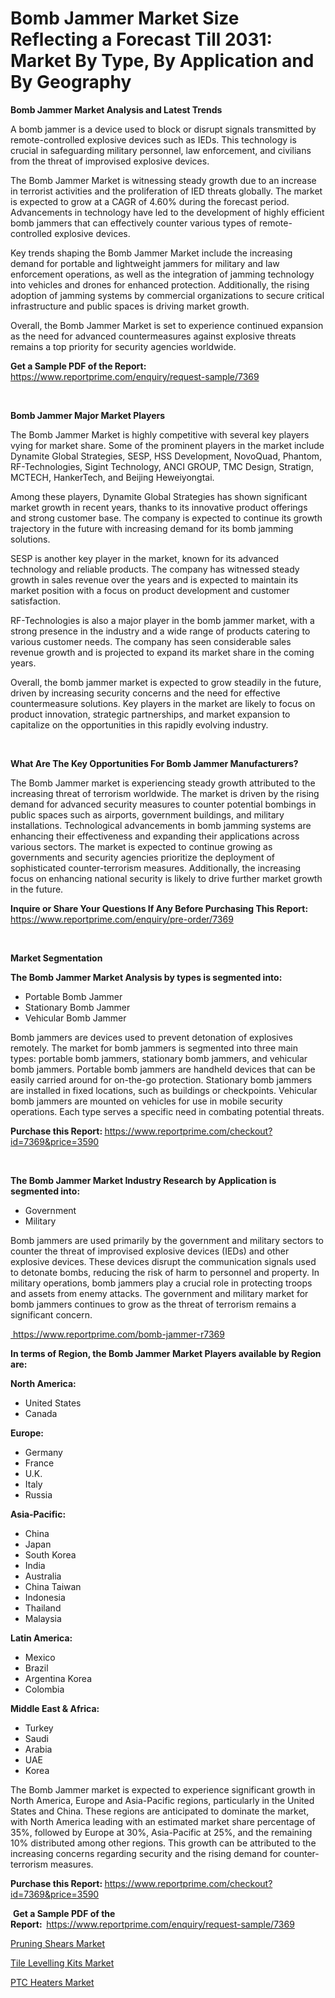 <p><h1>Bomb Jammer Market Size Reflecting a Forecast Till 2031: Market By Type, By Application and By Geography</h1></p><p><strong>Bomb Jammer Market Analysis and Latest Trends</strong></p>
<p><p>A bomb jammer is a device used to block or disrupt signals transmitted by remote-controlled explosive devices such as IEDs. This technology is crucial in safeguarding military personnel, law enforcement, and civilians from the threat of improvised explosive devices.</p><p>The Bomb Jammer Market is witnessing steady growth due to an increase in terrorist activities and the proliferation of IED threats globally. The market is expected to grow at a CAGR of 4.60% during the forecast period. Advancements in technology have led to the development of highly efficient bomb jammers that can effectively counter various types of remote-controlled explosive devices.</p><p>Key trends shaping the Bomb Jammer Market include the increasing demand for portable and lightweight jammers for military and law enforcement operations, as well as the integration of jamming technology into vehicles and drones for enhanced protection. Additionally, the rising adoption of jamming systems by commercial organizations to secure critical infrastructure and public spaces is driving market growth.</p><p>Overall, the Bomb Jammer Market is set to experience continued expansion as the need for advanced countermeasures against explosive threats remains a top priority for security agencies worldwide.</p></p>
<p><strong>Get a Sample PDF of the Report:&nbsp;</strong> <a href="https://www.reportprime.com/enquiry/request-sample/7369">https://www.reportprime.com/enquiry/request-sample/7369</a></p>
<p>&nbsp;</p>
<p><strong>Bomb Jammer Major Market Players</strong></p>
<p><p>The Bomb Jammer Market is highly competitive with several key players vying for market share. Some of the prominent players in the market include Dynamite Global Strategies, SESP, HSS Development, NovoQuad, Phantom, RF-Technologies, Sigint Technology, ANCI GROUP, TMC Design, Stratign, MCTECH, HankerTech, and Beijing Heweiyongtai.</p><p>Among these players, Dynamite Global Strategies has shown significant market growth in recent years, thanks to its innovative product offerings and strong customer base. The company is expected to continue its growth trajectory in the future with increasing demand for its bomb jamming solutions.</p><p>SESP is another key player in the market, known for its advanced technology and reliable products. The company has witnessed steady growth in sales revenue over the years and is expected to maintain its market position with a focus on product development and customer satisfaction.</p><p>RF-Technologies is also a major player in the bomb jammer market, with a strong presence in the industry and a wide range of products catering to various customer needs. The company has seen considerable sales revenue growth and is projected to expand its market share in the coming years.</p><p>Overall, the bomb jammer market is expected to grow steadily in the future, driven by increasing security concerns and the need for effective countermeasure solutions. Key players in the market are likely to focus on product innovation, strategic partnerships, and market expansion to capitalize on the opportunities in this rapidly evolving industry.</p></p>
<p>&nbsp;</p>
<p><strong>What Are The Key Opportunities For Bomb Jammer Manufacturers?</strong></p>
<p><p>The Bomb Jammer market is experiencing steady growth attributed to the increasing threat of terrorism worldwide. The market is driven by the rising demand for advanced security measures to counter potential bombings in public spaces such as airports, government buildings, and military installations. Technological advancements in bomb jamming systems are enhancing their effectiveness and expanding their applications across various sectors. The market is expected to continue growing as governments and security agencies prioritize the deployment of sophisticated counter-terrorism measures. Additionally, the increasing focus on enhancing national security is likely to drive further market growth in the future.</p></p>
<p><strong>Inquire or Share Your Questions If Any Before Purchasing This Report:</strong> <a href="https://www.reportprime.com/enquiry/pre-order/7369">https://www.reportprime.com/enquiry/pre-order/7369</a></p>
<p>&nbsp;</p>
<p><strong>Market Segmentation</strong></p>
<p><strong>The Bomb Jammer Market Analysis by types is segmented into:</strong></p>
<p><ul><li>Portable Bomb Jammer</li><li>Stationary Bomb Jammer</li><li>Vehicular Bomb Jammer</li></ul></p>
<p><p>Bomb jammers are devices used to prevent detonation of explosives remotely. The market for bomb jammers is segmented into three main types: portable bomb jammers, stationary bomb jammers, and vehicular bomb jammers. Portable bomb jammers are handheld devices that can be easily carried around for on-the-go protection. Stationary bomb jammers are installed in fixed locations, such as buildings or checkpoints. Vehicular bomb jammers are mounted on vehicles for use in mobile security operations. Each type serves a specific need in combating potential threats.</p></p>
<p><strong>Purchase this Report:&nbsp;</strong><a href="https://www.reportprime.com/checkout?id=7369&price=3590">https://www.reportprime.com/checkout?id=7369&price=3590</a></p>
<p>&nbsp;</p>
<p><strong>The Bomb Jammer Market Industry Research by Application is segmented into:</strong></p>
<p><ul><li>Government</li><li>Military</li></ul></p>
<p><p>Bomb jammers are used primarily by the government and military sectors to counter the threat of improvised explosive devices (IEDs) and other explosive devices. These devices disrupt the communication signals used to detonate bombs, reducing the risk of harm to personnel and property. In military operations, bomb jammers play a crucial role in protecting troops and assets from enemy attacks. The government and military market for bomb jammers continues to grow as the threat of terrorism remains a significant concern.</p></p>
<p><a href="https://www.reportprime.com/bomb-jammer-r7369">&nbsp;https://www.reportprime.com/bomb-jammer-r7369</a></p>
<p><strong>In terms of Region, the Bomb Jammer Market Players available by Region are:</strong></p>
<p>
    <p> <strong> North America: </strong>
        <ul>
            <li>United States</li>
            <li>Canada</li>
        </ul>
        </p> 
    <p> <strong> Europe: </strong>
        <ul>
            <li>Germany</li>
            <li>France</li>
            <li>U.K.</li>
            <li>Italy</li>
            <li>Russia</li>
        </ul>
        </p> 
    <p> <strong> Asia-Pacific: </strong>
        <ul>
            <li>China</li>
            <li>Japan</li>
            <li>South Korea</li>
            <li>India</li>
            <li>Australia</li>
            <li>China Taiwan</li>
            <li>Indonesia</li>
            <li>Thailand</li>
            <li>Malaysia</li>
        </ul>
        </p> 
    <p> <strong> Latin America: </strong>
        <ul>
            <li>Mexico</li>
            <li>Brazil</li>
            <li>Argentina Korea</li>
            <li>Colombia</li>
        </ul>
        </p> 
    <p> <strong> Middle East & Africa: </strong>
        <ul>
            <li>Turkey</li>
            <li>Saudi</li>
            <li>Arabia</li>
            <li>UAE</li>
            <li>Korea</li>
        </ul>
    </p>
    </p>
<p><p>The Bomb Jammer market is expected to experience significant growth in North America, Europe and Asia-Pacific regions, particularly in the United States and China. These regions are anticipated to dominate the market, with North America leading with an estimated market share percentage of 35%, followed by Europe at 30%, Asia-Pacific at 25%, and the remaining 10% distributed among other regions. This growth can be attributed to the increasing concerns regarding security and the rising demand for counter-terrorism measures.</p></p>
<p><strong>Purchase this Report: </strong><a href="https://www.reportprime.com/checkout?id=7369&price=3590">https://www.reportprime.com/checkout?id=7369&price=3590</a></p>
<p>&nbsp;<strong>Get a Sample PDF of the Report:&nbsp;&nbsp;</strong><a href="https://www.reportprime.com/enquiry/request-sample/7369">https://www.reportprime.com/enquiry/request-sample/7369</a></p>
<p><strong></strong></p>
<p><p><a href="https://github.com/yadanielu/Market-Research-Report-List-1/blob/main/pruning-shears-market.md">Pruning Shears Market</a></p><p><a href="https://github.com/AnnChovey2023/Market-Research-Report-List-2/blob/main/tile-levelling-kits-market.md">Tile Levelling Kits Market</a></p><p><a href="https://github.com/lsapaaep8/Market-Research-Report-List-1/blob/main/ptc-heaters-market.md">PTC Heaters Market</a></p></p>